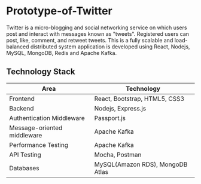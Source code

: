 # Prototype-of-Twitter

  Twitter is a micro-blogging and social networking service on which users post and interact with messages known as "tweets". Registered users can post, like, comment, and retweet tweets. This is a fully scalable and load-balanced distributed system application is developed using React, Nodejs, MySQL, MongoDB, Redis and Apache Kafka.
  
## Technology Stack

| Area | Technology |
|---|---|
| Frontend | React, Bootstrap, HTML5, CSS3 |
| Backend | Nodejs, Express.js |
| Authentication Middleware | Passport.js |
| Message-oriented middleware | Apache Kafka |
| Performance Testing | Apache Kafka |
| API Testing | Mocha, Postman |
| Databases | MySQL(Amazon RDS), MongoDB Atlas |
